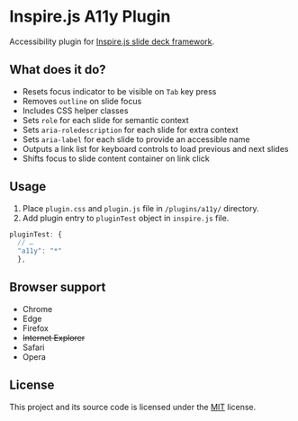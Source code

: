 # Inspire.js A11y Plugin

Accessibility plugin for [Inspire.js slide deck framework](https://github.com/LeaVerou/inspire.js).

## What does it do?

- Resets focus indicator to be visible on `Tab` key press
- Removes `outline` on slide focus
- Includes CSS helper classes
- Sets `role` for each slide for semantic context
- Sets `aria-roledescription` for each slide for extra context
- Sets `aria-label` for each slide to provide an accessible name
- Outputs a link list for keyboard controls to load previous and next slides
- Shifts focus to slide content container on link click

## Usage

1. Place `plugin.css` and `plugin.js` file in `/plugins/a11y/` directory.
2. Add plugin entry to `pluginTest` object in `inspire.js` file.

  ```javascript
  pluginTest: {
    // …
    "a11y": "*"
	},
  ```

## Browser support

* Chrome
* Edge
* Firefox
* ~~Internet Explorer~~
* Safari
* Opera

## License

This project and its source code is licensed under the [MIT](LICENSE.txt) license.
